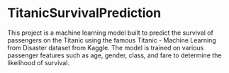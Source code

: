 # TitanicSurvivalPrediction
This project is a machine learning model built to predict the survival of passengers on the Titanic using the famous Titanic - Machine Learning from Disaster dataset from Kaggle. The model is trained on various passenger features such as age, gender, class, and fare to determine the likelihood of survival.
